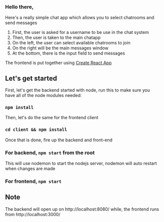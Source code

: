 ### Hello there,

Here's a really simple chat app which allows you to select chatrooms and send messages

1) First, the user is asked for a username to be use in the chat system
2) Then, the user is taken to the main chatapp
3) On the left, the user can select available chatrooms to join
4) On the right will be the main messages window
5) At the bottom, there is the input field to send messages

The frontend is put together using [Create React App](https://github.com/facebook/create-react-app)

## Let's get started

First, let's get the backend started with node, run this to make sure you have all of the node modules needed:
### `npm install` 

Then, let's do the same for the frontend client
### `cd client && npm install`

Once that is done, fire up the backend and front-end
### For backend, `npm start` from the root

This will use nodemon to start the nodejs server, nodemon will auto restart when changes are made

### For frontend, `npm start`

## Note
The backend will open up on http://localhost:8080/
while, the frontend runs from http://localhost:3000/
